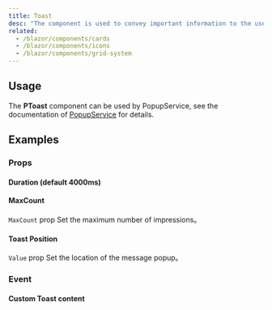 ```yaml
---
title: Toast
desc: "The component is used to convey important information to the user through the use contextual types icons and color.These default types come in in 4 variations: `Success`,`Info`,`Warning`, and `Error`. Default icons are assigned which help represent different actions each type portrays and also can customized content to fit almost any situation."
related:
  - /blazor/components/cards
  - /blazor/components/icons
  - /blazor/components/grid-system
---
```


## Usage

The **PToast** component can be used by PopupService, see the documentation of [PopupService](/blazor/components/popup-service) for details.

<masa-example file="Examples.components.toast.Usage"></masa-example>

## Examples

### Props

#### Duration (default 4000ms)

<masa-example file="Examples.components.toast.Duration"></masa-example>

#### MaxCount

`MaxCount` prop Set the maximum number of impressions。

<masa-example file="Examples.components.toast.MaxCount"></masa-example>

#### Toast Position

`Value` prop Set the location of the message popup。

<masa-example file="Examples.components.toast.Position"></masa-example>

### Event

#### Custom Toast content

<masa-example file="Examples.components.toast.CustomToast"></masa-example>
